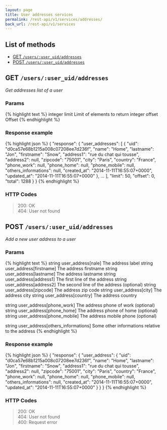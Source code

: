 ```yaml
---
layout: page
title: User addresses services
permalink: /rest-api/v1/services/addresses/
back_url: /rest-api/v1/services
---
```


## List of methods

- [GET `/users/:user_uid/addresses`](#get-usersuseruidaddresses)
- [POST `/users/:user_uid/addresses`](#post-usersuseruidaddresses)




## GET `/users/:user_uid/addresses`

_Get addresses list of a user_

### Params

{% highlight text %}
integer   limit    Limit of elements to return
integer   offset   Offset
{% endhighlight %}

### Response example

{% highlight json %}
{
  "response": {
    "user_addresses": [
      {
        "uid": "d0ca57e68b1215a008c07208ee7d236f",
        "name": "Home",
        "lastname": "Jon",
        "firstname": "Snow",
        "address1": "rue du chat qui tousse",
        "address2": null,
        "zipcode": "75001",
        "city": "Paris",
        "country": "France",
        "phone_work": null,
        "phone_home": null,
        "phone_mobile": null,
        "others_informations": null,
        "created_at": "2014-11-11T16:55:07+0000",
        "updated_at": "2014-11-11T16:55:07+0000"
      },
      ...
    ],
    "limit": 50,
    "offset": 0,
    "total": 1288
  }
}
{% endhighlight %}

### HTTP Codes

> 200: OK  
> 404: User not found



## POST `/users/:user_uid/addresses`

_Add a new user address to a user_

### Params

{% highlight text %}
string   user_address[nale]        The address label
string   user_address[firstname]   The address firstname
string   user_address[lastname]    The address lastname
string   user_address[address1]    The first line of the address
string   user_address[address2]    The second line of the address (optional)
string   user_address[zipcode]     The address zip code
string   user_address[city]        The address city
string   user_address[country]     The address country

string   user_address[phone_work]     The address phone of work (optional)
string   user_address[phone_home]     The address phone of home (optional)
string   user_address[phone_mobile]   The address mobile phone (optional)

string    user_address[others_informations]   Some other informations relative to the address
{% endhighlight %}

### Response example

{% highlight json %}
{
  "response": {
    "user_address": {
      "uid": "d0ca57e68b1215a008c07208ee7d236f",
      "name": "Home",
      "lastname": "Jon",
      "firstname": "Snow",
      "address1": "rue du chat qui tousse",
      "address2": null,
      "zipcode": "75001",
      "city": "Paris",
      "country": "France",
      "phone_work": null,
      "phone_home": null,
      "phone_mobile": null,
      "others_informations": null,
      "created_at": "2014-11-11T16:55:07+0000",
      "updated_at": "2014-11-11T16:55:07+0000"
    }
  }
}
{% endhighlight %}

### HTTP Codes

> 200: OK  
> 404: User not found  
> 400: Request error
